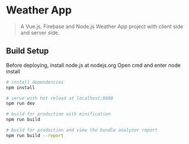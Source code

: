 # Weather App
> A Vue.js, Firebase and Node.js Weather App project with client side and server side.


## Build Setup
Before deploying, install node.js at nodejs.org
Open cmd and enter node install

``` bash
# install dependencies
npm install

# serve with hot reload at localhost:8080
npm run dev

# build for production with minification
npm run build

# build for production and view the bundle analyzer report
npm run build --report
```

